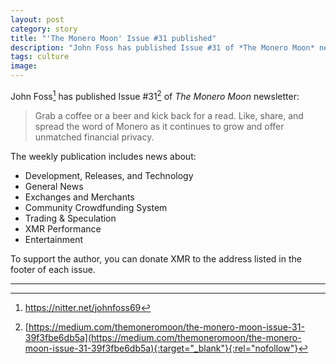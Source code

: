 ```yaml
---
layout: post
category: story
title: "'The Monero Moon' Issue #31 published"
description: "John Foss has published Issue #31 of *The Monero Moon* newsletter."
tags: culture
image: 
---
```


John Foss[^1] has published Issue #31[^2] of *The Monero Moon* newsletter:

> Grab a coffee or a beer and kick back for a read. Like, share, and spread the word of Monero as it continues to grow and offer unmatched financial privacy.

The weekly publication includes news about:

- Development, Releases, and Technology
- General News
- Exchanges and Merchants
- Community Crowdfunding System
- Trading & Speculation
- XMR Performance
- Entertainment

To support the author, you can donate XMR to the address listed in the footer of each issue.


---

[^1]: https://nitter.net/johnfoss69
[^2]: [https://medium.com/themoneromoon/the-monero-moon-issue-31-39f3fbe6db5a](https://medium.com/themoneromoon/the-monero-moon-issue-31-39f3fbe6db5a){:target="_blank"}{:rel="nofollow"}
